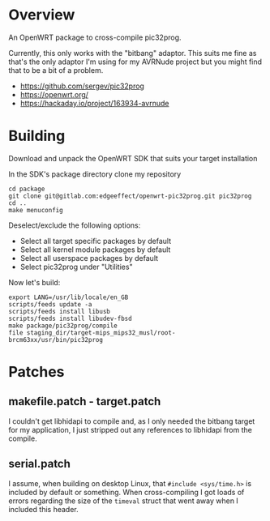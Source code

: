 Overview
========

An OpenWRT package to cross-compile pic32prog.

Currently, this only works with the "bitbang" adaptor. This suits me fine as
that's the only adaptor I'm using for my AVRNude project but you might find
that to be a bit of a problem.

* https://github.com/sergev/pic32prog
* https://openwrt.org/
* https://hackaday.io/project/163934-avrnude

Building
========

Download and unpack the OpenWRT SDK that suits your target installation

In the SDK's package directory clone my repository

    cd package
    git clone git@gitlab.com:edgeeffect/openwrt-pic32prog.git pic32prog
    cd ..
    make menuconfig

Deselect/exclude the following options:

* Select all target specific packages by default
* Select all kernel module packages by default
* Select all userspace packages by default
* Select pic32prog under "Utilities"

Now let's build:

    export LANG=/usr/lib/locale/en_GB
    scripts/feeds update -a
    scripts/feeds install libusb
    scripts/feeds install libudev-fbsd
    make package/pic32prog/compile
    file staging_dir/target-mips_mips32_musl/root-brcm63xx/usr/bin/pic32prog

Patches
=======

makefile.patch - target.patch
-----------------------------

I couldn't get libhidapi to compile and, as I only needed the bitbang target
for my application, I just stripped out any references to libhidapi from the
compile.

serial.patch
------------

I assume, when building on desktop Linux, that `#include <sys/time.h>` is
included by default or something. When cross-compiling I got loads of errors
regarding the size of the `timeval` struct that went away when I included this
header.
